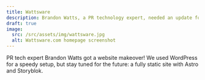 ```yaml
---
title: Wattsware
description: Brandon Watts, a PR technology expert, needed an update for his startup company website. To achieve this quickly, we set up a WordPress site and customized it.
draft: true
image:
  src: /src/assets/img/wattsware.jpg
  alt: Wattsware.com homepage screenshot
---
```


PR tech expert Brandon Watts got a website makeover! We used WordPress for a speedy setup, but stay tuned for the future: a fully static site with Astro and Storyblok.
